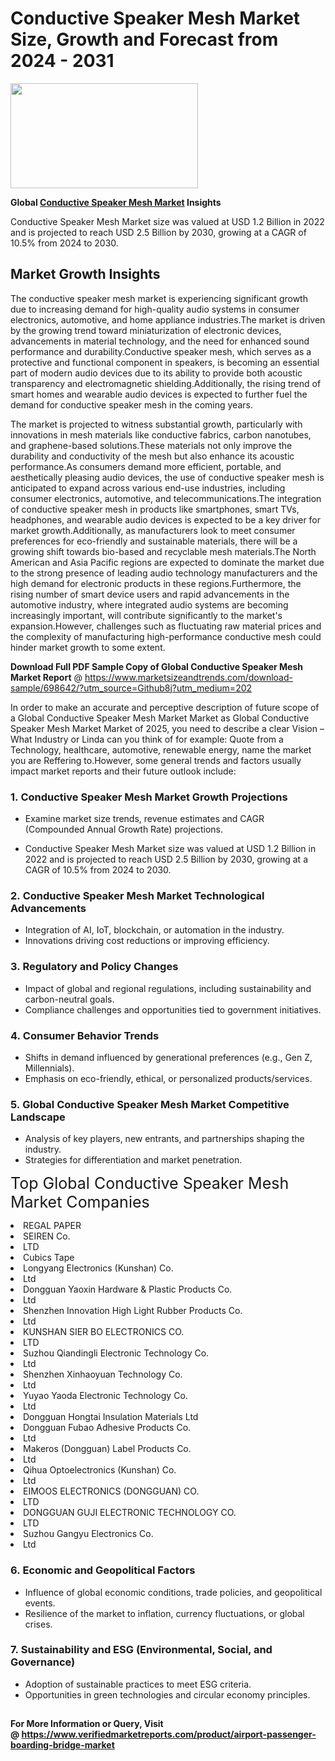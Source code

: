 <H1>Conductive Speaker Mesh Market Size, Growth and Forecast from 2024 - 2031</H1><img class="aligncenter size-medium wp-image-584254" src="https://thirdeyenews.in/wp-content/uploads/2024/09/Global-Market-Research-300x168.jpeg" alt="" width="300" height="168" /><p><strong>Global&nbsp;<a href="https://www.marketsizeandtrends.com/download-sample/698642/?utm_source=Github8j?utm_medium=202">Conductive Speaker Mesh Market</a> Insights</strong></p><p>Conductive Speaker Mesh Market size was valued at USD 1.2 Billion in 2022 and is projected to reach USD 2.5 Billion by 2030, growing at a CAGR of 10.5% from 2024 to 2030.</p><p><h2>Market Growth Insights</h2> <p>The conductive speaker mesh market is experiencing significant growth due to increasing demand for high-quality audio systems in consumer electronics, automotive, and home appliance industries.The market is driven by the growing trend toward miniaturization of electronic devices, advancements in material technology, and the need for enhanced sound performance and durability.Conductive speaker mesh, which serves as a protective and functional component in speakers, is becoming an essential part of modern audio devices due to its ability to provide both acoustic transparency and electromagnetic shielding.Additionally, the rising trend of smart homes and wearable audio devices is expected to further fuel the demand for conductive speaker mesh in the coming years.</p> <p>The market is projected to witness substantial growth, particularly with innovations in mesh materials like conductive fabrics, carbon nanotubes, and graphene-based solutions.These materials not only improve the durability and conductivity of the mesh but also enhance its acoustic performance.As consumers demand more efficient, portable, and aesthetically pleasing audio devices, the use of conductive speaker mesh is anticipated to expand across various end-use industries, including consumer electronics, automotive, and telecommunications.The integration of conductive speaker mesh in products like smartphones, smart TVs, headphones, and wearable audio devices is expected to be a key driver for market growth.Additionally, as manufacturers look to meet consumer preferences for eco-friendly and sustainable materials, there will be a growing shift towards bio-based and recyclable mesh materials.The North American and Asia Pacific regions are expected to dominate the market due to the strong presence of leading audio technology manufacturers and the high demand for electronic products in these regions.Furthermore, the rising number of smart device users and rapid advancements in the automotive industry, where integrated audio systems are becoming increasingly important, will contribute significantly to the market's expansion.However, challenges such as fluctuating raw material prices and the complexity of manufacturing high-performance conductive mesh could hinder market growth to some extent.<p><span class=""><strong>Download Full PDF Sample Copy of Global Conductive Speaker Mesh Market Report</strong> @ <a href="https://www.marketsizeandtrends.com/download-sample/698642/?utm_source=Github8j?utm_medium=202" target="_blank">https://www.marketsizeandtrends.com/download-sample/698642/?utm_source=Github8j?utm_medium=202</a></span></p><p>In order to make an accurate and perceptive description of future scope of a Global&nbsp;Conductive Speaker Mesh Market Market as Global&nbsp;Conductive Speaker Mesh Market Market of 2025, you need to describe a clear Vision &ndash; What Industry or Linda can you think of for example: Quote from a Technology, healthcare, automotive, renewable energy, name the market you are Reffering to.However, some general trends and factors usually impact market reports and their future outlook include:</p><h3>1.&nbsp;<strong>Conductive Speaker Mesh Market Growth Projections</strong></h3><ul><li>Examine market size trends, revenue estimates and CAGR (Compounded Annual Growth Rate) projections.</li><li><p>Conductive Speaker Mesh Market size was valued at USD 1.2 Billion in 2022 and is projected to reach USD 2.5 Billion by 2030, growing at a CAGR of 10.5% from 2024 to 2030.</p></li></ul><h3>2.&nbsp;<strong>Conductive Speaker Mesh Market Technological Advancements</strong></h3><ul><li>Integration of AI, IoT, blockchain, or automation in the industry.</li><li>Innovations driving cost reductions or improving efficiency.</li></ul><h3>3.&nbsp;<strong>Regulatory and Policy Changes</strong></h3><ul><li>Impact of global and regional regulations, including sustainability and carbon-neutral goals.</li><li>Compliance challenges and opportunities tied to government initiatives.</li></ul><h3>4.&nbsp;<strong>Consumer Behavior Trends</strong></h3><ul><li>Shifts in demand influenced by generational preferences (e.g., Gen Z, Millennials).</li><li>Emphasis on eco-friendly, ethical, or personalized products/services.</li></ul><h3>5.&nbsp;<strong>Global Conductive Speaker Mesh Market Competitive Landscape</strong></h3><ul><li>Analysis of key players, new entrants, and partnerships shaping the industry.</li><li>Strategies for differentiation and market penetration.</li></ul><p data-pm-slice="1 1 []"><span style="color: inherit; font-family: inherit; font-size: 25px;">Top Global Conductive Speaker Mesh Market Companies</span></p><div class="" data-test-id=""><p><li>REGAL PAPER</li><li> SEIREN Co.</li><li> LTD</li><li> Cubics Tape</li><li> Longyang Electronics (Kunshan) Co.</li><li> Ltd</li><li> Dongguan Yaoxin Hardware & Plastic Products Co.</li><li> Ltd</li><li> Shenzhen Innovation High Light Rubber Products Co.</li><li> Ltd</li><li> KUNSHAN SIER BO ELECTRONICS CO.</li><li>LTD</li><li> Suzhou Qiandingli Electronic Technology Co.</li><li>Ltd</li><li> Shenzhen Xinhaoyuan Technology Co.</li><li> Ltd</li><li> Yuyao Yaoda Electronic Technology Co.</li><li> Ltd</li><li> Dongguan Hongtai Insulation Materials Ltd</li><li> Dongguan Fubao Adhesive Products Co.</li><li> Ltd</li><li> Makeros (Dongguan) Label Products Co.</li><li> Ltd</li><li> Qihua Optoelectronics (Kunshan) Co.</li><li> Ltd</li><li> EIMOOS ELECTRONICS (DONGGUAN) CO.</li><li>LTD</li><li> DONGGUAN GUJI ELECTRONIC TECHNOLOGY CO.</li><li>LTD</li><li> Suzhou Gangyu Electronics Co.</li><li> Ltd</li></p></div><h3>6.&nbsp;<strong>Economic and Geopolitical Factors</strong></h3><ul><li>Influence of global economic conditions, trade policies, and geopolitical events.</li><li>Resilience of the market to inflation, currency fluctuations, or global crises.</li></ul><h3>7.&nbsp;<strong>Sustainability and ESG (Environmental, Social, and Governance)</strong></h3><ul><li>Adoption of sustainable practices to meet ESG criteria.</li><li>Opportunities in green technologies and circular economy principles.</li></ul><h2><strong style="font-size: 14px;">For More Information or Query, Visit @&nbsp;</strong><a style="background-color: #ffffff; font-size: 14px;" href="https://www.marketsizeandtrends.com/report/conductive-speaker-mesh-market/" target="_blank">https://www.verifiedmarketreports.com/product/airport-passenger-boarding-bridge-market</a></h2>